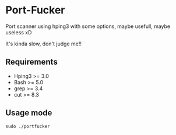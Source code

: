 # Port-Fucker
Port scanner using hping3 with some options, maybe usefull, maybe useless xD

It's kinda slow, don't judge me!!


## Requirements

- Hping3 >= 3.0
- Bash >= 5.0
- grep >= 3.4
- cut >= 8.3


## Usage mode
```
sudo ./portfucker
```
